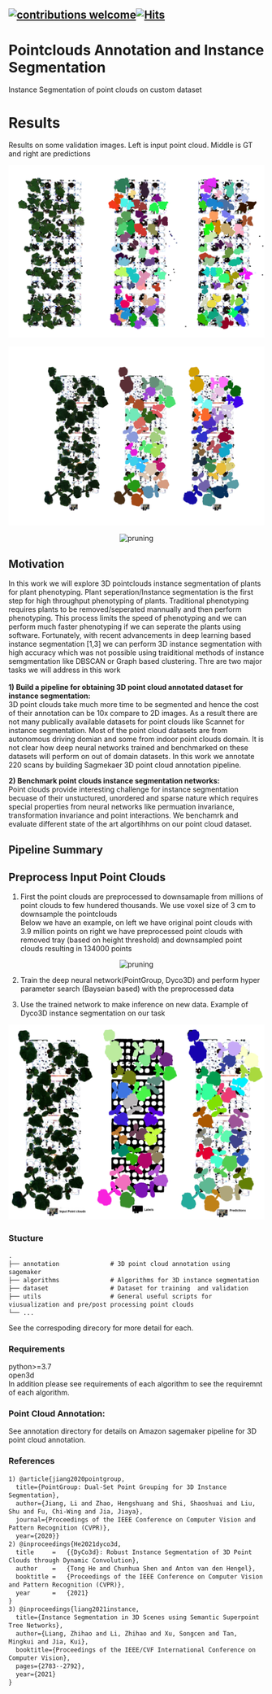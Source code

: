 
## [![contributions welcome](https://img.shields.io/badge/contributions-welcome-brightgreen.svg?style=flat)](https://github.com/Asad-Ismail/Pointclouds-Instance-Segmentation/issues)[![Hits](https://hits.seeyoufarm.com/api/count/incr/badge.svg?url=https%3A%2F%2Fgithub.com%2FAsad-Ismail%2FPointclouds-Instance-Segmentation&count_bg=%2379C83D&title_bg=%23555555&icon=&icon_color=%23E7E7E7&title=hits&edge_flat=false)](https://hits.seeyoufarm.com)

# Pointclouds Annotation and Instance Segmentation 
Instance Segmentation of point clouds on custom dataset

# Results

   Results on some validation images. Left is input point cloud. Middle is GT and right are predictions
   
  <p align="center">
    <img src="images/val_1.png" alt="pruning" />
  </p>
   <p align="center"> 
    
   <p align="center">
    <img src="images/val2.png" alt="pruning" />
  </p>
   <p align="center"> 
   
   <p align="center">
    <img src="images/val.png" alt="pruning" />
  </p>
   <p align="center"> 



## Motivation
In this work we will explore 3D pointclouds instance segmentation of plants for plant phenotyping. Plant seperation/Instance segmentation is the first step for high throughput phenotyping of plants. Traditional phenotyping requires plants to be removed/seperated mannually and then perform phenotyping. This process limits the speed of phenotyping and we can perform much faster phenotyping if we can seperate the plants using software. Fortunately, with recent advancements in deep learning based instance segmentation [1,3] we can perform 3D instance segmentation with high accuracy which was not possible using traiditional methods of instance semgmentation like DBSCAN or Graph based clustering.  Thre are two major tasks we will address in this work\
\
**1) Build a pipeline for obtaining 3D point cloud annotated dataset for instance segmentation:** \
    3D point clouds take much more time to be segmented and hence the cost of their annotation can be 10x compare to 2D images. As a result there are not many publically available datasets for point clouds like Scannet for instance segmentation. Most of the point cloud datasets are from autonomous driving domian and some from indoor point clouds domain. It is not clear how deep neural networks trained and benchmarked on these datasets will perform on out of domain datasets. In this work we annotate 220 scans by building Sagmekaer 3D point cloud annotation pipeline.

**2) Benchmark point clouds instance segmentation networks:** \
    Point clouds provide interesting challenge for instance segmentation becuase of their unstuctured, unordered and sparse nature which requires special properties from neural networks like permuation invariance, transformation invariance and point interactions. We benchamrk and evaluate different state of the art algortihhms on our point cloud dataset.

## Pipeline Summary
## Preprocess Input Point Clouds
1) First the point clouds are preprocessed to downsamaple from millions of point clouds to few hundered thousands. We use voxel size of 3 cm to downsample the pointclouds \
Below we have an example, on left we have original point clouds with 3.9 million points on right we have preprocessed point clouds with removed tray (based on height threshold) and downsampled point clouds resulting in 134000 points 

  <p align="center">
    <img src="images/plants_preprocess.gif" alt="pruning" />
  </p>
   <p align="center"> 
    
2) Train the deep neural network(PointGroup, Dyco3D) and perform hyper parameter search (Bayseian based) with the preprocessed data 
    
3) Use the trained network to make inference on new data. Example of Dyco3D instance segmentation on our task
    
  <p align="center">
    <img src="images/image.png" alt="pruning" />
  </p>
   <p align="center">


### Stucture

    .
    ├── annotation              # 3D point cloud annotation using sagemaker 
    ├── algorithms              # Algorithms for 3D instance segmentation               
    ├── dataset                 # Dataset for training  and validation
    ├── utils                   # General useful scripts for viusualization and pre/post processing point clouds                     
    └── ...

See the correspoding direcory for more detail for each.

### Requirements

python>=3.7\
open3d\
In addition please see requirements of each algorithm to see the requiremnt of each algorithm.

    
### Point Cloud Annotation:
See annotation directory for details on Amazon sagemaker pipeline for 3D point cloud annotation. 


  
### References
```
1) @article{jiang2020pointgroup,
  title={PointGroup: Dual-Set Point Grouping for 3D Instance Segmentation},
  author={Jiang, Li and Zhao, Hengshuang and Shi, Shaoshuai and Liu, Shu and Fu, Chi-Wing and Jia, Jiaya},
  journal={Proceedings of the IEEE Conference on Computer Vision and Pattern Recognition (CVPR)},
  year={2020}}
2) @inproceedings{He2021dyco3d,
  title     =   {{DyCo3d}: Robust Instance Segmentation of 3D Point Clouds through Dynamic Convolution},
  author    =   {Tong He and Chunhua Shen and Anton van den Hengel},
  booktitle =   {Proceedings of the IEEE Conference on Computer Vision and Pattern Recognition (CVPR)},
  year      =   {2021}
}
3) @inproceedings{liang2021instance,
  title={Instance Segmentation in 3D Scenes using Semantic Superpoint Tree Networks},
  author={Liang, Zhihao and Li, Zhihao and Xu, Songcen and Tan, Mingkui and Jia, Kui},
  booktitle={Proceedings of the IEEE/CVF International Conference on Computer Vision},
  pages={2783--2792},
  year={2021}
}
  


